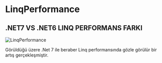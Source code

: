 # LinqPerformance
## .NET7 VS .NET6 LINQ PERFORMANS FARKI

![LinqPerformance](https://user-images.githubusercontent.com/47833934/217564460-3f3e29a0-f1f3-48f0-b349-2c8e57215f52.png)

Görüldüğü üzere .Net 7 ile beraber Linq performansında gözle görülür bir artış gerçekleşmiştir.
